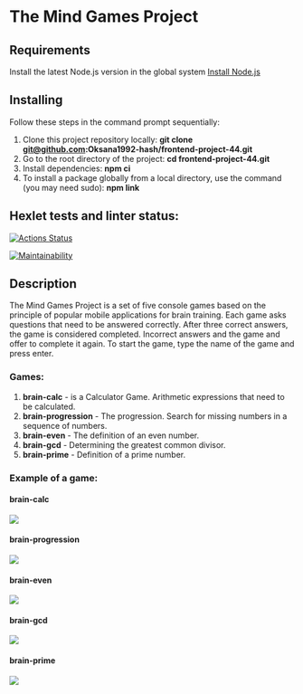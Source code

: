 # The Mind Games Project

## Requirements

Install the latest Node.js version in the global system [Install Node.js](https://github.com/Hexlet/ru-instructions/blob/main/nodejs.md)

## Installing

Follow these steps in the command prompt sequentially:

1. Clone this project repository locally: **git clone git@github.com:Oksana1992-hash/frontend-project-44.git**
2. Go to the root directory of the project: **cd frontend-project-44.git**
3. Install dependencies: **npm ci**
4. To install a package globally from a local directory, use the command (you may need sudo): **npm link**

## Hexlet tests and linter status:

[![Actions Status](https://github.com/Oksana1992-hash/frontend-project-44/actions/workflows/hexlet-check.yml/badge.svg)](https://github.com/Oksana1992-hash/frontend-project-44/actions)

[![Maintainability](https://api.codeclimate.com/v1/badges/4c844a72ebce269563cd/maintainability)](https://codeclimate.com/github/Oksana1992-hash/frontend-project-44/maintainability)

## Description

The Mind Games Project is a set of five console games based on the principle of popular mobile applications for brain training. Each game asks questions that need to be answered correctly. After three correct answers, the game is considered completed. Incorrect answers and the game and offer to complete it again. To start the game, type the name of the game and press enter.

### Games:

1. **brain-calc** - is a Calculator Game. Arithmetic expressions that need to be calculated.
2. **brain-progression** - The progression. Search for missing numbers in a sequence of numbers.
3. **brain-even** - The definition of an even number.
4. **brain-gcd** - Determining the greatest common divisor.
5. **brain-prime** - Definition of a prime number.

### Example of a game:

#### brain-calc

<a href="https://asciinema.org/a/VwVO1XKYxEXwzOP23THypva6M" target="_blank"><img src="https://asciinema.org/a/VwVO1XKYxEXwzOP23THypva6M.svg" /></a>

#### brain-progression

<a href="https://asciinema.org/a/IPqA5mtzDJtQuUwRKj9BNOiLL" target="_blank"><img src="https://asciinema.org/a/IPqA5mtzDJtQuUwRKj9BNOiLL.svg" /></a>

#### brain-even

<a href="https://asciinema.org/a/DPOf8biGspPxbDy2EVxDr5KCB" target="_blank"><img src="https://asciinema.org/a/DPOf8biGspPxbDy2EVxDr5KCB.svg" /></a>

#### brain-gcd

<a href="https://asciinema.org/a/Thdm0pYb4luwUVpSogu1cwK9Z" target="_blank"><img src="https://asciinema.org/a/Thdm0pYb4luwUVpSogu1cwK9Z.svg" /></a>

#### brain-prime

<a href="https://asciinema.org/a/3b2i4VbNzExPiZhziYzC4OpmK" target="_blank"><img src="https://asciinema.org/a/3b2i4VbNzExPiZhziYzC4OpmK.svg" /></a>
